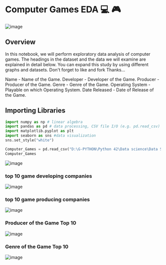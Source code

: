 # Computer Games EDA 💻 🎮

![image](https://user-images.githubusercontent.com/63750425/197991829-d84f467f-e96b-4bd6-b234-e78de4824c63.png)


## Overview
In this notebook, we will perform exploratory data analysis of computer games. The headings in the dataset and the data we will examine are explained in detail below. You can expand this study by using different graphs and datasets. Don't forget to like and fork Thanks...

Name - Name of the Game. Developer - Developer of the Game. Producer - Producer of the Game. Genre - Genre of the Game. Operating System - Playable on which Operating System. Date Released - Date of Release of the Game.

## Importing Libraries

```Python
import numpy as np # linear algebra
import pandas as pd # data processing, CSV file I/O (e.g. pd.read_csv)
import matplotlib.pyplot as plt
import seaborn as sns #data visualization 
sns.set_style("white")
```
```Python
Computer_Games = pd.read_csv("D:\G-PYTHON\Python 42\Data science\Data Science Projects\Computer_Games\Dataset/computer_games.csv")
Computer_Games
```

![image](https://user-images.githubusercontent.com/63750425/197992243-38cb73a6-94ec-4f93-bd50-e186bb9d7883.png)


### top 10 game developing companies
![image](https://user-images.githubusercontent.com/63750425/197992362-46c319b5-bc2f-4853-9e7c-faefaf368fd6.png)


### top 10 game producing companies
![image](https://user-images.githubusercontent.com/63750425/197992471-68807956-1f23-498d-9c6e-afb1f2f67f6f.png)


### Producer of the Game Top 10 
![image](https://user-images.githubusercontent.com/63750425/197993154-a79cd28d-0d97-4274-aabd-fd2f6defcea2.png)

 
### Genre of the Game Top 10

![image](https://user-images.githubusercontent.com/63750425/197993269-1b4c7823-dab1-4002-a4a7-86f89af5c29a.png)


